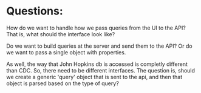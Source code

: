 

# Questions: 

How do we want to handle how we pass queries from the UI to the API? That is, what should the interface look like? 

Do we want to build queries at the server and send them to the API? 
Or do we want to pass a single object with properties. 

As well, the way that John Hopkins db is accessed is completly different than CDC. So, there need to be different interfaces. The question is, should we create a generic 'query' object that is sent to the api, and then that object is parsed based on the type of query?
